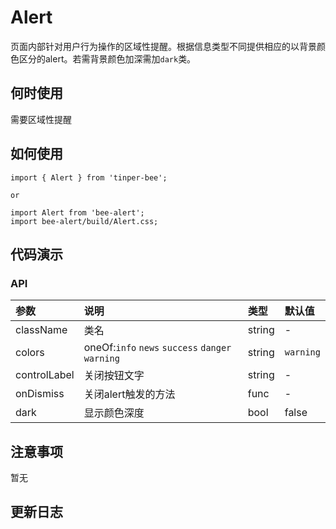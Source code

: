 # Alert

页面内部针对用户行为操作的区域性提醒。根据信息类型不同提供相应的以背景颜色区分的alert。若需背景颜色加深需加`dark`类。

## 何时使用

需要区域性提醒

## 如何使用

```
import { Alert } from 'tinper-bee';

or

import Alert from 'bee-alert';
import bee-alert/build/Alert.css;

```

## 代码演示

### API

|参数|说明|类型|默认值|
|:--|:---|:--|:---|
|className|类名|string|-|
|colors|oneOf:`info` `news` `success` `danger` `warning`|string|`warning`|
|controlLabel|关闭按钮文字|string|-|
|onDismiss|关闭alert触发的方法|func|-|
|dark|显示颜色深度|bool|false|


## 注意事项

暂无

## 更新日志
